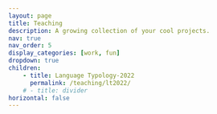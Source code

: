 ```yaml
---
layout: page
title: Teaching
description: A growing collection of your cool projects.
nav: true
nav_order: 5
display_categories: [work, fun]
dropdown: true
children: 
    - title: Language Typology-2022
      permalink: /teaching/lt2022/
    # - title: divider
horizontal: false
---
```

<!-- 
For now, this page is assumed to be a static description of your courses. You can convert it to a collection similar to `_projects/` so that you can have a dedicated page for each course.

Organize your courses by years, topics, or universities, however you like! -->
